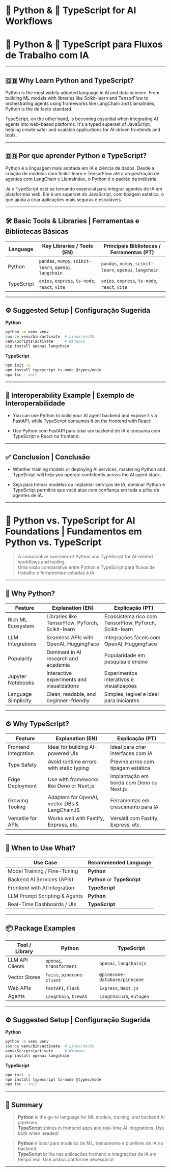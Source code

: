# 🐍 Python & 🧩 TypeScript for AI Workflows  
# 🐍 Python & 🧩 TypeScript para Fluxos de Trabalho com IA

---

## 🇬🇧 Why Learn Python and TypeScript?

Python is the most widely adopted language in AI and data science. From building ML models with libraries like Scikit-learn and TensorFlow to orchestrating agents using frameworks like LangChain and LlamaIndex, Python is the de facto standard.

TypeScript, on the other hand, is becoming essential when integrating AI agents into web-based platforms. It's a typed superset of JavaScript, helping create safer and scalable applications for AI-driven frontends and tools.

---

## 🇧🇷 Por que aprender Python e TypeScript?

Python é a linguagem mais adotada em IA e ciência de dados. Desde a criação de modelos com Scikit-learn e TensorFlow até a orquestração de agentes com LangChain e LlamaIndex, o Python é o padrão da indústria.

Já o TypeScript está se tornando essencial para integrar agentes de IA em plataformas web. Ele é um superset do JavaScript, com tipagem estática, o que ajuda a criar aplicações mais seguras e escaláveis.

---

## 🛠️ Basic Tools & Libraries | Ferramentas e Bibliotecas Básicas

| Language     | Key Libraries / Tools (EN)                | Principais Bibliotecas / Ferramentas (PT)          |
|--------------|-------------------------------------------|----------------------------------------------------|
| Python       | `pandas`, `numpy`, `scikit-learn`, `openai`, `langchain` | `pandas`, `numpy`, `scikit-learn`, `openai`, `langchain` |
| TypeScript   | `axios`, `express`, `ts-node`, `react`, `vite` | `axios`, `express`, `ts-node`, `react`, `vite`     |

---

## ⚙️ Suggested Setup | Configuração Sugerida

**Python**  
```bash
python -m venv venv
source venv/bin/activate  # Linux/macOS
venv\Scripts\activate     # Windows
pip install openai langchain
```
**TypeScript**
```bash
npm init -y
npm install typescript ts-node @types/node
npx tsc --init
```
---

## 🔄 Interoperability Example | Exemplo de Interoperabilidade

* You can use Python to build your AI agent backend and expose it via FastAPI, while TypeScript consumes it on the frontend with React:

* Use Python com FastAPI para criar um backend de IA e consuma com TypeScript e React no frontend.
---

## ✅ Conclusion | Conclusão

* Whether training models or deploying AI services, mastering Python and TypeScript will help you operate confidently across the AI agent stack.

* Seja para treinar modelos ou implantar serviços de IA, dominar Python e TypeScript permitirá que você atue com confiança em toda a pilha de agentes de IA.
---



# 🐍 Python vs. TypeScript for AI Foundations | Fundamentos em Python vs. TypeScript

> A comparative overview of Python and TypeScript for AI-related workflows and tooling.  
> Uma visão comparativa entre Python e TypeScript para fluxos de trabalho e ferramentas voltadas à IA.

---

## 🧪 Why Python?

| Feature | Explanation (EN) | Explicação (PT) |
|--------|------------------|-----------------|
| Rich ML Ecosystem | Libraries like TensorFlow, PyTorch, Scikit-learn | Ecossistema rico com TensorFlow, PyTorch, Scikit-learn |
| LLM Integrations | Seamless APIs with OpenAI, HuggingFace | Integrações fáceis com OpenAI, HuggingFace |
| Popularity | Dominant in AI research and academia | Popularidade em pesquisa e ensino |
| Jupyter Notebooks | Interactive experiments and visualizations | Experimentos interativos e visualizações |
| Language Simplicity | Clean, readable, and beginner-friendly | Simples, legível e ideal para iniciantes |

---

## ⚙️ Why TypeScript?

| Feature | Explanation (EN) | Explicação (PT) |
|--------|------------------|-----------------|
| Frontend Integration | Ideal for building AI-powered UIs | Ideal para criar interfaces com IA |
| Type Safety | Avoid runtime errors with static typing | Previne erros com tipagem estática |
| Edge Deployment | Use with frameworks like Deno or Next.js | Implantação em borda com Deno ou Next.js |
| Growing Tooling | Adapters for OpenAI, vector DBs & LangChainJS | Ferramentas em crescimento para IA |
| Versatile for APIs | Works well with Fastify, Express, etc. | Versátil com Fastify, Express, etc. |

---

## 🧭 When to Use What?

| Use Case | Recommended Language |
|----------|----------------------|
| Model Training / Fine-Tuning | **Python** |
| Backend AI Services (APIs)  | **Python** or **TypeScript** |
| Frontend with AI Integration | **TypeScript** |
| LLM Prompt Scripting & Agents | **Python** |
| Real-Time Dashboards / UIs   | **TypeScript** |

---

## 📦 Package Examples

| Tool / Library | Python | TypeScript |
|----------------|--------|------------|
| LLM API Clients | `openai`, `transformers` | `openai`, `langchainjs` |
| Vector Stores   | `faiss`, `pinecone-client` | `@pinecone-database/pinecone` |
| Web APIs        | `FastAPI`, `Flask` | `Express`, `Next.js` |
| Agents          | `LangChain`, `CrewAI` | `LangChainJS`, `Autogen` |

---

## ⚙️ Suggested Setup | Configuração Sugerida

**Python**  
```bash
python -m venv venv
source venv/bin/activate  # Linux/macOS
venv\Scripts\activate     # Windows
pip install openai langchain
```
**TypeScript**
```bash
npm init -y
npm install typescript ts-node @types/node
npx tsc --init
```
---

## 🧠 Summary

> **Python** is the go-to language for ML models, training, and backend AI pipelines.  
> **TypeScript** shines in frontend apps and real-time AI integrations. Use both when needed!

> **Python** é ideal para modelos de ML, treinamento e pipelines de IA no backend.  
> **TypeScript** brilha nas aplicações frontend e integrações de IA em tempo real. Use ambos conforme necessário!

---

